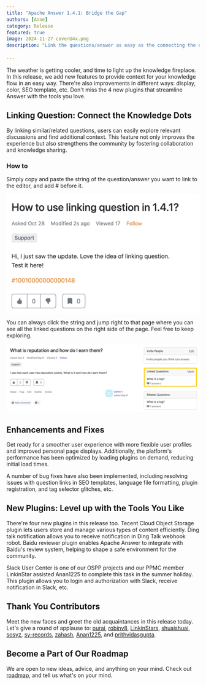 ```yaml
---
title: "Apache Answer 1.4.1: Bridge the Gap"
authors: [Anne]
category: Release
featured: true
image: 2024-11-27-cover@4x.png
description: "Link the questions/answer as easy as the connecting the dots."

---
```


The weather is getting cooler, and time to light up the knowledge fireplace. In this release, we add new features to provide context for your knowledge flow in an easy way. There're also improvements in different ways: display, color, SEO template, etc. Don't miss the 4 new plugins that streamline Answer with the tools you love.

## Linking Question: Connect the Knowledge Dots

By linking similar/related questions, users can easily explore relevant discussions and find additional context. This feature not only improves the experience but also strengthens the community by fostering collaboration and knowledge sharing.

### How to   
Simply copy and paste the string of the question/answer you want to link to the editor, and add # before it. 

![Linked Question](Linked%20Question.png)

You can always click the string and jump right to that page where you can see all the linked questions on the right side of the page. Feel free to keep exploring.

![Linking Question](Linking%20Question.png)

## Enhancements and Fixes
Get ready for a smoother user experience with more flexible user profiles and improved personal page displays. Additionally, the platform's performance has been optimized by loading plugins on demand, reducing initial load times.

A number of bug fixes have also been implemented, including resolving issues with question links in SEO templates, language file formatting, plugin registration, and tag selector glitches, etc.

## New Plugins: Level up with the Tools You Like    
There're four new plugins in this release too. Tecent Cloud Object Storage plugin lets users store and manage various types of content efficiently. Ding talk notification allows you to receive notification in Ding Talk webhook robot. Baidu reviewer plugin enables Apache Answer to integrate with Baidu's review system, helping to shape a safe environment for the community.

Slack User Center is one of our OSPP projects and our PPMC member LinkinStar assisted Anan1225 to complete this task in the summer holiday. This plugin allows you to login and authorization with Slack, receive notification in Slack, etc. 

## Thank You Contributors     
Meet the new faces and greet the old acquaintances in this release today. Let's give a round of applause to:
[ourai](https://github.com/ourai), [robinv8](https://github.com/robinv8), [LinkinStars](https://github.com/LinkinStars), [shuaishuai](https://github.com/shuashuai), [sosyz](https://github.com/sosyz), [sy-records](https://github.com/sy-records), [zahash](https://github.com/zahash), [Anan1225](https://github.com/Anan1225), and [prithvidasgupta](https://github.com/prithvidasgupta).

## Become a Part of Our Roadmap   
We are open to new ideas, advice, and anything on your mind. Check out [roadmap](https://github.com/orgs/apache/projects/301), and tell us what's on your mind.